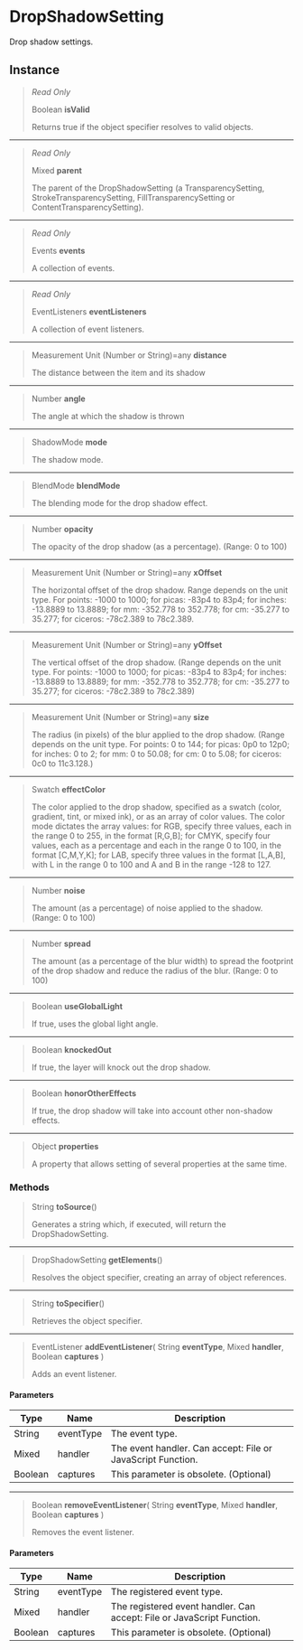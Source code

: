 # DropShadowSetting
Drop shadow settings.

## Instance
> *Read Only* 
> 
> Boolean **isValid** 
>
> Returns true if the object specifier resolves to valid objects.
*** 
> *Read Only* 
> 
> Mixed **parent** 
>
> The parent of the DropShadowSetting (a TransparencySetting, StrokeTransparencySetting, FillTransparencySetting or ContentTransparencySetting).
*** 
> *Read Only* 
> 
> Events **events** 
>
> A collection of events.
*** 
> *Read Only* 
> 
> EventListeners **eventListeners** 
>
> A collection of event listeners.
*** 
> Measurement Unit (Number or String)=any **distance** 
>
> The distance between the item and its shadow
*** 
> Number **angle** 
>
> The angle at which the shadow is thrown
*** 
> ShadowMode **mode** 
>
> The shadow mode.
*** 
> BlendMode **blendMode** 
>
> The blending mode for the drop shadow effect.
*** 
> Number **opacity** 
>
> The opacity of the drop shadow (as a percentage). (Range: 0 to 100)
*** 
> Measurement Unit (Number or String)=any **xOffset** 
>
> The horizontal offset of the drop shadow. Range depends on the unit type. For points: -1000 to 1000; for picas: -83p4 to 83p4; for inches: -13.8889 to 13.8889; for mm: -352.778 to 352.778; for cm: -35.277 to 35.277; for ciceros: -78c2.389 to 78c2.389.
*** 
> Measurement Unit (Number or String)=any **yOffset** 
>
> The vertical offset of the drop shadow. (Range depends on the unit type. For points: -1000 to 1000; for picas: -83p4 to 83p4; for inches: -13.8889 to 13.8889; for mm: -352.778 to 352.778; for cm: -35.277 to 35.277; for ciceros: -78c2.389 to 78c2.389)
*** 
> Measurement Unit (Number or String)=any **size** 
>
> The radius (in pixels) of the blur applied to the drop shadow. (Range depends on the unit type. For points: 0 to 144; for picas: 0p0 to 12p0; for inches: 0 to 2; for mm: 0 to 50.08; for cm: 0 to 5.08; for ciceros: 0c0 to 11c3.128.)
*** 
> Swatch **effectColor** 
>
> The color applied to the drop shadow, specified as a swatch (color, gradient, tint, or mixed ink), or as an array of color values. The color mode dictates the array values: for RGB, specify three values, each in the range 0 to 255, in the format [R,G,B]; for CMYK, specify four values, each as a percentage and each in the range 0 to 100, in the format [C,M,Y,K]; for LAB, specify three values in the format [L,A,B], with L in the range 0 to 100 and A and B in the range -128 to 127.
*** 
> Number **noise** 
>
> The amount (as a percentage) of noise applied to the shadow. (Range: 0 to 100)
*** 
> Number **spread** 
>
> The amount (as a percentage of the blur width) to spread the footprint of the drop shadow and reduce the radius of the blur. (Range: 0 to 100)
*** 
> Boolean **useGlobalLight** 
>
> If true, uses the global light angle.
*** 
> Boolean **knockedOut** 
>
> If true, the layer will knock out the drop shadow.
*** 
> Boolean **honorOtherEffects** 
>
> If true, the drop shadow will take into account other non-shadow effects.
*** 
> Object **properties** 
>
> A property that allows setting of several properties at the same time.

### Methods
> String **toSource**()
> 
> Generates a string which, if executed, will return the DropShadowSetting.
*** 
> DropShadowSetting **getElements**()
> 
> Resolves the object specifier, creating an array of object references.
*** 
> String **toSpecifier**()
> 
> Retrieves the object specifier.
*** 
> EventListener **addEventListener**( String **eventType**, Mixed **handler**, Boolean **captures** )
> 
> Adds an event listener.
#### Parameters
| Type | Name | Description |
|---|---|---|
| String | eventType | The event type. |
| Mixed | handler | The event handler. Can accept: File or JavaScript Function. |
| Boolean | captures | This parameter is obsolete. (Optional) |

*** 
> Boolean **removeEventListener**( String **eventType**, Mixed **handler**, Boolean **captures** )
> 
> Removes the event listener.
#### Parameters
| Type | Name | Description |
|---|---|---|
| String | eventType | The registered event type. |
| Mixed | handler | The registered event handler. Can accept: File or JavaScript Function. |
| Boolean | captures | This parameter is obsolete. (Optional) |


